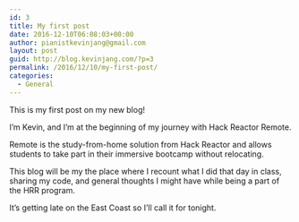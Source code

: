 ```yaml
---
id: 3
title: My first post
date: 2016-12-10T06:08:03+00:00
author: pianistkevinjang@gmail.com
layout: post
guid: http://blog.kevinjang.com/?p=3
permalink: /2016/12/10/my-first-post/
categories:
  - General
---
```

This is my first post on my new blog!

I&#8217;m Kevin, and I&#8217;m at the beginning of my journey with Hack Reactor Remote.

Remote is the study-from-home solution from Hack Reactor and allows students to take part in their immersive bootcamp without relocating.

This blog will be my the place where I recount what I did that day in class, sharing my code, and general thoughts I might have while being a part of the HRR program.

It&#8217;s getting late on the East Coast so I&#8217;ll call it for tonight.